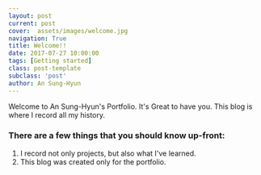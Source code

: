 ```yaml
---
layout: post
current: post
cover:  assets/images/welcome.jpg
navigation: True
title: Welcome!!
date: 2017-07-27 10:00:00
tags: [Getting started]
class: post-template
subclass: 'post'
author: An Sung-Hyun
---
```


Welcome to An Sung-Hyun's Portfolio. It's Great to have you.
This blog is where I record all my history.

### There are a few things that you should know up-front:
1. I record not only projects, but also what I've learned.
2. This blog was created only for the portfolio.
